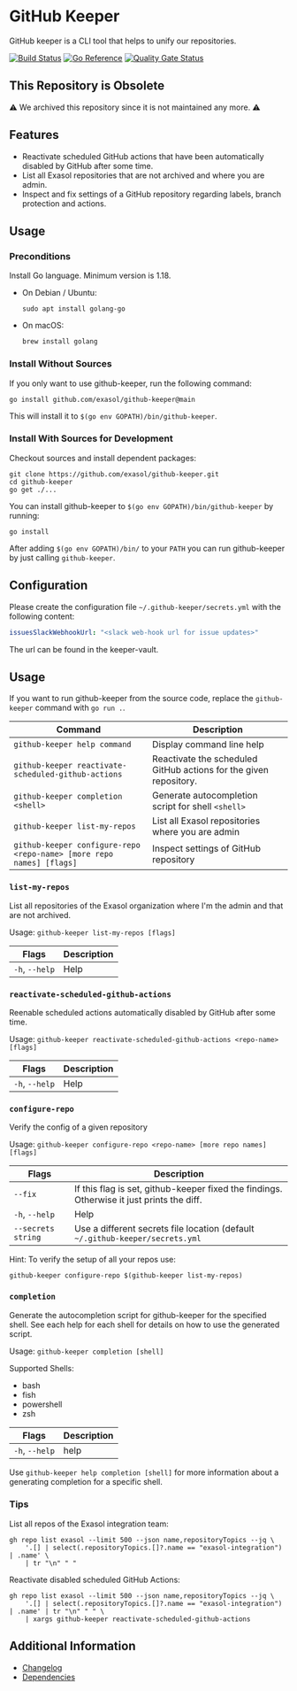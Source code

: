 # GitHub Keeper

GitHub keeper is a CLI tool that helps to unify our repositories.

[![Build Status](https://github.com/exasol/github-keeper/actions/workflows/ci-build.yml/badge.svg)](https://github.com/exasol/github-keeper/actions/workflows/ci-build.yml)
[![Go Reference](https://pkg.go.dev/badge/github.com/exasol/github-keeper.svg)](https://pkg.go.dev/github.com/exasol/github-keeper)
[![Quality Gate Status](https://sonarcloud.io/api/project_badges/measure?project=com.exasol%3Agithub-keeper&metric=alert_status)](https://sonarcloud.io/summary/new_code?id=com.exasol%3Agithub-keeper)

## This Repository is Obsolete

⚠ We archived this repository since it is not maintained any more. ⚠

## Features

* Reactivate scheduled GitHub actions that have been automatically disabled by GitHub after some time.
* List all Exasol repositories that are not archived and where you are admin.
* Inspect and fix settings of a GitHub repository regarding labels, branch protection and actions.

## Usage

### Preconditions

Install Go language. Minimum version is 1.18.
* On Debian / Ubuntu:
    ```shell
    sudo apt install golang-go
    ```
* On macOS:
    ```shell
    brew install golang
    ```

### Install Without Sources

If you only want to use github-keeper, run the following command:

```shell
go install github.com/exasol/github-keeper@main
```

This will install it to `$(go env GOPATH)/bin/github-keeper`.

### Install With Sources for Development

Checkout sources and install dependent packages:

```shell
git clone https://github.com/exasol/github-keeper.git
cd github-keeper
go get ./...
```

You can install github-keeper to `$(go env GOPATH)/bin/github-keeper` by running:

```shell
go install
```

After adding `$(go env GOPATH)/bin/` to your `PATH` you can run github-keeper by just calling `github-keeper`.

## Configuration

Please create the configuration file `~/.github-keeper/secrets.yml` with the following content:

```yaml
issuesSlackWebhookUrl: "<slack web-hook url for issue updates>"
```

The url can be found in the keeper-vault.

## Usage

If you want to run github-keeper from the source code, replace the `github-keeper` command with `go run .`.

| Command                                                              | Description                                                       |
| -------------------------------------------------------------------- | ----------------------------------------------------------------- |
| `github-keeper help command`                                         | Display command line help                                         |
| `github-keeper reactivate-scheduled-github-actions`                  | Reactivate the scheduled GitHub actions for the given repository. |
| `github-keeper completion <shell>`                                   | Generate autocompletion script for shell `<shell>`                |
| `github-keeper list-my-repos`                                        | List all Exasol repositories where you are admin                  |
| `github-keeper configure-repo <repo-name> [more repo names] [flags]` | Inspect settings of GitHub repository                             |

### `list-my-repos`

List all repositories of the Exasol organization where I'm the admin and that are not archived.

Usage: `github-keeper list-my-repos [flags]`

| Flags          | Description |
| -------------- | ----------- |
| `-h`, `--help` | Help        |

### `reactivate-scheduled-github-actions`

Reenable scheduled actions automatically disabled by GitHub after some time.

Usage: `github-keeper reactivate-scheduled-github-actions <repo-name> [flags]`

| Flags          | Description |
| -------------- | ----------- |
| `-h`, `--help` | Help        |

### `configure-repo`

Verify the config of a given repository

Usage: `github-keeper configure-repo <repo-name> [more repo names] [flags]`

| Flags              | Description                                                                               |
| ------------------ | ----------------------------------------------------------------------------------------- |
| `--fix`            | If this flag is set, github-keeper fixed the findings. Otherwise it just prints the diff. |
| `-h`, `--help`     | Help                                                                                      |
| `--secrets string` | Use a different secrets file location (default `~/.github-keeper/secrets.yml`             |


Hint: To verify the setup of all your repos use:

```shell
github-keeper configure-repo $(github-keeper list-my-repos)
```

### `completion`

Generate the autocompletion script for github-keeper for the specified shell.
See each help for each shell for details on how to use the generated script.

Usage: `github-keeper completion [shell]`

Supported Shells:
* bash
* fish
* powershell
* zsh

| Flags          | Description |
| -------------- | ----------- |
| `-h`, `--help` | help        |

Use `github-keeper help completion [shell]` for more information about a generating completion for a specific shell.

### Tips

List all repos of the Exasol integration team:

```shell
gh repo list exasol --limit 500 --json name,repositoryTopics --jq \
    '.[] | select(.repositoryTopics.[]?.name == "exasol-integration") | .name' \
    | tr "\n" " "
```

Reactivate disabled scheduled GitHub Actions:

```shell
gh repo list exasol --limit 500 --json name,repositoryTopics --jq \
    '.[] | select(.repositoryTopics.[]?.name == "exasol-integration") | .name' | tr "\n" " " \
    | xargs github-keeper reactivate-scheduled-github-actions
```

## Additional Information

* [Changelog](doc/changes/changelog.md)
* [Dependencies](dependencies.md)
